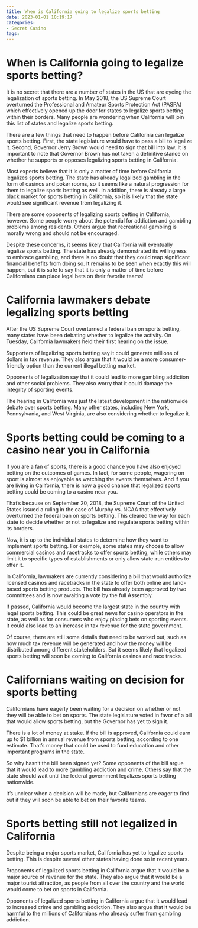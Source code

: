 ```yaml
---
title: When is California going to legalize sports betting
date: 2023-01-01 10:19:17
categories:
- Secret Casino
tags:
---
```



#  When is California going to legalize sports betting?

It is no secret that there are a number of states in the US that are eyeing the legalization of sports betting. In May 2018, the US Supreme Court overturned the Professional and Amateur Sports Protection Act (PASPA) which effectively opened up the door for states to legalize sports betting within their borders. Many people are wondering when California will join this list of states and legalize sports betting.

There are a few things that need to happen before California can legalize sports betting. First, the state legislature would have to pass a bill to legalize it. Second, Governor Jerry Brown would need to sign that bill into law. It is important to note that Governor Brown has not taken a definitive stance on whether he supports or opposes legalizing sports betting in California.

Most experts believe that it is only a matter of time before California legalizes sports betting. The state has already legalized gambling in the form of casinos and poker rooms, so it seems like a natural progression for them to legalize sports betting as well. In addition, there is already a large black market for sports betting in California, so it is likely that the state would see significant revenue from legalizing it.

There are some opponents of legalizing sports betting in California, however. Some people worry about the potential for addiction and gambling problems among residents. Others argue that recreational gambling is morally wrong and should not be encouraged.

Despite these concerns, it seems likely that California will eventually legalize sports betting. The state has already demonstrated its willingness to embrace gambling, and there is no doubt that they could reap significant financial benefits from doing so. It remains to be seen when exactly this will happen, but it is safe to say that it is only a matter of time before Californians can place legal bets on their favorite teams!

#  California lawmakers debate legalizing sports betting

After the US Supreme Court overturned a federal ban on sports betting, many states have been debating whether to legalize the activity. On Tuesday, California lawmakers held their first hearing on the issue.

Supporters of legalizing sports betting say it could generate millions of dollars in tax revenue. They also argue that it would be a more consumer-friendly option than the current illegal betting market.

Opponents of legalization say that it could lead to more gambling addiction and other social problems. They also worry that it could damage the integrity of sporting events.

The hearing in California was just the latest development in the nationwide debate over sports betting. Many other states, including New York, Pennsylvania, and West Virginia, are also considering whether to legalize it.

#  Sports betting could be coming to a casino near you in California

If you are a fan of sports, there is a good chance you have also enjoyed betting on the outcomes of games. In fact, for some people, wagering on sport is almost as enjoyable as watching the events themselves. And if you are living in California, there is now a good chance that legalized sports betting could be coming to a casino near you.

That’s because on September 20, 2018, the Supreme Court of the United States issued a ruling in the case of Murphy vs. NCAA that effectively overturned the federal ban on sports betting. This cleared the way for each state to decide whether or not to legalize and regulate sports betting within its borders.

Now, it is up to the individual states to determine how they want to implement sports betting. For example, some states may choose to allow commercial casinos and racetracks to offer sports betting, while others may limit it to specific types of establishments or only allow state-run entities to offer it.

In California, lawmakers are currently considering a bill that would authorize licensed casinos and racetracks in the state to offer both online and land-based sports betting products. The bill has already been approved by two committees and is now awaiting a vote by the full Assembly.

If passed, California would become the largest state in the country with legal sports betting. This could be great news for casino operators in the state, as well as for consumers who enjoy placing bets on sporting events. It could also lead to an increase in tax revenue for the state government.

Of course, there are still some details that need to be worked out, such as how much tax revenue will be generated and how the money will be distributed among different stakeholders. But it seems likely that legalized sports betting will soon be coming to California casinos and race tracks.

#  Californians waiting on decision for sports betting

Californians have eagerly been waiting for a decision on whether or not they will be able to bet on sports. The state legislature voted in favor of a bill that would allow sports betting, but the Governor has yet to sign it.

There is a lot of money at stake. If the bill is approved, California could earn up to $1 billion in annual revenue from sports betting, according to one estimate. That’s money that could be used to fund education and other important programs in the state.

So why hasn’t the bill been signed yet? Some opponents of the bill argue that it would lead to more gambling addiction and crime. Others say that the state should wait until the federal government legalizes sports betting nationwide.

It’s unclear when a decision will be made, but Californians are eager to find out if they will soon be able to bet on their favorite teams.

#  Sports betting still not legalized in California

Despite being a major sports market, California has yet to legalize sports betting. This is despite several other states having done so in recent years.

Proponents of legalized sports betting in California argue that it would be a major source of revenue for the state. They also argue that it would be a major tourist attraction, as people from all over the country and the world would come to bet on sports in California.

Opponents of legalized sports betting in California argue that it would lead to increased crime and gambling addiction. They also argue that it would be harmful to the millions of Californians who already suffer from gambling addiction.